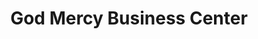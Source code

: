 ---
title: "God Mercy Business Center"
url: /gbarnga/god-mercy-business-center/
shop: Gemüse & Obst
---